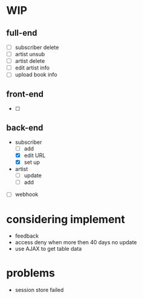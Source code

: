 # WIP
## full-end
- [ ] subscriber delete
- [ ] artist unsub
- [ ] artist delete
- [ ] edit artist info
- [ ] upload book info
## front-end
- [ ]
## back-end
* subscriber
    - [ ] add
    - [x] edit URL
    - [x] set up
* artist
    - [ ] update
    - [ ] add
- [ ] webhook

# considering implement
- feedback
- access deny when more then 40 days no update
- use AJAX to get table data

# problems
- session store failed